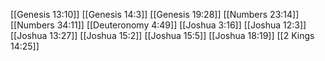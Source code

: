 [[Genesis 13:10]]
[[Genesis 14:3]]
[[Genesis 19:28]]
[[Numbers 23:14]]
[[Numbers 34:11]]
[[Deuteronomy 4:49]]
[[Joshua 3:16]]
[[Joshua 12:3]]
[[Joshua 13:27]]
[[Joshua 15:2]]
[[Joshua 15:5]]
[[Joshua 18:19]]
[[2 Kings 14:25]]
